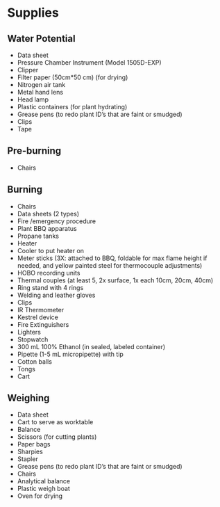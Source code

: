 Supplies
========

Water Potential
---------------

- Data sheet
- Pressure Chamber Instrument (Model 1505D-EXP)
- Clipper
- Filter paper (50cm*50 cm) (for drying)
- Nitrogen air tank
- Metal hand lens
- Head lamp
- Plastic containers (for plant hydrating)
- Grease pens (to redo plant ID’s that are faint or smudged)
- Clips
- Tape
 
Pre-burning
-----------
- Chairs

Burning
-------
- Chairs
- Data sheets (2 types)
- Fire /emergency procedure
- Plant BBQ apparatus
- Propane tanks
- Heater
- Cooler to put heater on
- Meter sticks (3X: attached to BBQ, foldable for max flame height if needed, and yellow painted steel for thermocouple adjustments)
- HOBO recording units
- Thermal couples (at least 5, 2x surface, 1x each 10cm, 20cm, 40cm)
- Ring stand with 4 rings
- Welding and leather gloves
- Clips
- IR Thermometer
- Kestrel device
- Fire Extinguishers
- Lighters
- Stopwatch
- 300 mL 100% Ethanol (in sealed, labeled container)
- Pipette (1-5 mL micropipette) with tip
- Cotton balls
- Tongs
- Cart

Weighing
--------
- Data sheet
- Cart to serve as worktable
- Balance
- Scissors (for cutting plants)
- Paper bags
- Sharpies
- Stapler
- Grease pens (to redo plant ID’s that are faint or smudged)
- Chairs
- Analytical balance
- Plastic weigh boat
- Oven for drying
